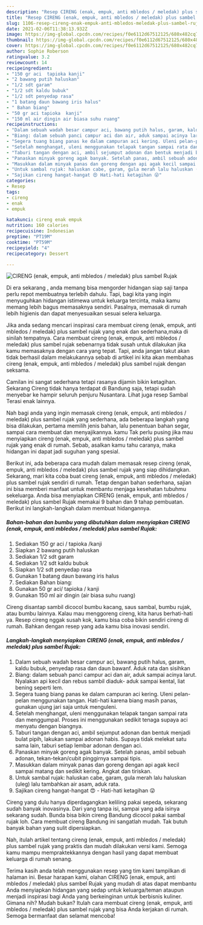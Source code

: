 ```yaml
---
description: "Resep CIRENG (enak, empuk, anti mbledos / meledak) plus sambel Rujak yang enak Untuk Jualan"
title: "Resep CIRENG (enak, empuk, anti mbledos / meledak) plus sambel Rujak yang enak Untuk Jualan"
slug: 1106-resep-cireng-enak-empuk-anti-mbledos-meledak-plus-sambel-rujak-yang-enak-untuk-jualan
date: 2021-02-06T11:38:13.932Z
image: https://img-global.cpcdn.com/recipes/f0e6112d67512125/680x482cq70/cireng-enak-empuk-anti-mbledos-meledak-plus-sambel-rujak-foto-resep-utama.jpg
thumbnail: https://img-global.cpcdn.com/recipes/f0e6112d67512125/680x482cq70/cireng-enak-empuk-anti-mbledos-meledak-plus-sambel-rujak-foto-resep-utama.jpg
cover: https://img-global.cpcdn.com/recipes/f0e6112d67512125/680x482cq70/cireng-enak-empuk-anti-mbledos-meledak-plus-sambel-rujak-foto-resep-utama.jpg
author: Sophie Roberson
ratingvalue: 3.2
reviewcount: 14
recipeingredient:
- "150 gr aci  tapioka kanji"
- "2 bawang putih haluskan"
- "1/2 sdt garam"
- "1/2 sdt kaldu bubuk"
- "1/2 sdt penyedap rasa"
- "1 batang daun bawang iris halus"
- " Bahan biang"
- "50 gr aci tapioka  kanji"
- "150 ml air dingin air biasa suhu ruang"
recipeinstructions:
- "Dalam sebuah wadah besar campur aci, bawang putih halus, garam, kaldu bubuk, penyedap rasa dan daun bawanf. Aduk rata dan sisihkan"
- "Biang: dalam sebuah panci campur aci dan air, aduk sampai acinya larut. Nyalakan api kecil dan rebus sambil diaduk- aduk sampai kental, liat bening seperti lem."
- "Segera tuang biang panas ke dalam campuran aci kering. Uleni pelan-pelan menggunakan tangan. Hati-hati karena biang masih panas, gunakan ujung jari saja untuk menguleni."
- "Setelah menghangat, uleni menggunakan telapak tangan sampai rata dan menggumpal. Proses ini menggunakan sedikit tenaga supaya aci menyatu dengan biangnya."
- "Taburi tangan dengan aci, ambil sejumput adonan dan bentuk menjadi bulat pipih, lakukan sampai adonan habis. Supaya tidak melekat satu sama lain, taburi setiap lembar adonan dengan aci."
- "Panaskan minyak goreng agak banyak. Setelah panas, ambil sebuah adonan, tekan-tekan/cubit pinggirnya sampai tipis."
- "Masukkan dalam minyak panas dan goreng dengan api agak kecil sampai matang dan sedikit kering. Angkat dan tiriskan."
- "Untuk sambal rujak: haluskan cabe, garam, gula merah lalu haluskan (uleg) lalu tambahkan air asam, aduk rata."
- "Sajikan cireng hangat-hangat 😍 Hati-hati ketagihan 😜"
categories:
- Resep
tags:
- cireng
- enak
- empuk

katakunci: cireng enak empuk 
nutrition: 160 calories
recipecuisine: Indonesian
preptime: "PT19M"
cooktime: "PT59M"
recipeyield: "4"
recipecategory: Dessert

---
```



![CIRENG (enak, empuk, anti mbledos / meledak) plus sambel Rujak](https://img-global.cpcdn.com/recipes/f0e6112d67512125/680x482cq70/cireng-enak-empuk-anti-mbledos-meledak-plus-sambel-rujak-foto-resep-utama.jpg)

Di era  sekarang , anda memang bisa mengorder hidangan siap saji tanpa perlu repot membuatnya terlebih dahulu. Tapi, bagi kita yang ingin menyuguhkan hidangan istimewa untuk keluarga tercinta, maka kamu memang lebih bagus memasaknya sendiri. Pasalnya, memasak di rumah lebih higienis dan dapat menyesuaikan sesuai selera keluarga.

Jika anda sedang mencari inspirasi cara membuat cireng (enak, empuk, anti mbledos / meledak) plus sambel rujak yang enak dan sederhana,maka di sinilah tempatnya. Cara membuat cireng (enak, empuk, anti mbledos / meledak) plus sambel rujak  sebenarnya tidak susah untuk dilakukan jika kamu memasaknya dengan cara yang tepat. Tapi, anda jangan takut akan tidak berhasil dalam melakukannya 
sebab di artikel ini kita akan membahas cireng (enak, empuk, anti mbledos / meledak) plus sambel rujak dengan seksama.  

Camilan ini sangat sederhana tetapi rasanya dijamin bikin ketagihan. Sekarang Cireng tidak hanya terdapat di Bandung saja, tetapi sudah menyebar ke hampir seluruh penjuru Nusantara. Lihat juga resep Sambal Terasi enak lainnya.

Nah bagi anda yang ingin memasak cireng (enak, empuk, anti mbledos / meledak) plus sambel rujak yang sederhana, ada beberapa langkah yang bisa dilakukan, pertama memilih jenis bahan, lalu penentuan bahan segar, sampai cara membuat dan menyajikannya. kamu Tak perlu pusing jika mau menyiapkan cireng (enak, empuk, anti mbledos / meledak) plus sambel rujak yang enak di rumah. Sebab, asalkan kamu  tahu caranya, maka hidangan ini dapat jadi suguhan yang spesial.

Berikut ini, ada beberapa cara mudah dalam memasak resep cireng (enak, empuk, anti mbledos / meledak) plus sambel rujak yang siap dihidangkan. Sekarang, mari kita coba buat cireng (enak, empuk, anti mbledos / meledak) plus sambel rujak sendiri di rumah. Tetap dengan bahan sederhana, sajian ini bisa memberi manfaat untuk membantu menjaga kesehatan tubuhmu sekeluarga. Anda bisa menyiapkan CIRENG (enak, empuk, anti mbledos / meledak) plus sambel Rujak memakai 9 bahan dan 9 tahap pembuatan. Berikut ini langkah-langkah dalam membuat hidangannya.

<!--inarticleads1-->

##### Bahan-bahan dan bumbu yang dibutuhkan dalam menyiapkan CIRENG (enak, empuk, anti mbledos / meledak) plus sambel Rujak:

1. Sediakan 150 gr aci / tapioka /kanji
1. Siapkan 2 bawang putih haluskan
1. Sediakan 1/2 sdt garam
1. Sediakan 1/2 sdt kaldu bubuk
1. Siapkan 1/2 sdt penyedap rasa
1. Gunakan 1 batang daun bawang iris halus
1. Sediakan  Bahan biang:
1. Gunakan 50 gr aci/ tapioka / kanji
1. Gunakan 150 ml air dingin (air biasa suhu ruang)


Cireng disantap sambil dicocol bumbu kacang, saus sambal, bumbu rujak, atau bumbu lainnya. Kalau mau menggoreng cireng, kita harus berhati-hati ya. Resep cireng nggak susah kok, kamu bisa coba bikin sendiri cireng di rumah. Bahkan dengan resep yang ada kamu bisa inovasi sendiri. 

<!--inarticleads2-->

##### Langkah-langkah menyiapkan CIRENG (enak, empuk, anti mbledos / meledak) plus sambel Rujak:

1. Dalam sebuah wadah besar campur aci, bawang putih halus, garam, kaldu bubuk, penyedap rasa dan daun bawanf. Aduk rata dan sisihkan
1. Biang: dalam sebuah panci campur aci dan air, aduk sampai acinya larut. Nyalakan api kecil dan rebus sambil diaduk- aduk sampai kental, liat bening seperti lem.
1. Segera tuang biang panas ke dalam campuran aci kering. Uleni pelan-pelan menggunakan tangan. Hati-hati karena biang masih panas, gunakan ujung jari saja untuk menguleni.
1. Setelah menghangat, uleni menggunakan telapak tangan sampai rata dan menggumpal. Proses ini menggunakan sedikit tenaga supaya aci menyatu dengan biangnya.
1. Taburi tangan dengan aci, ambil sejumput adonan dan bentuk menjadi bulat pipih, lakukan sampai adonan habis. Supaya tidak melekat satu sama lain, taburi setiap lembar adonan dengan aci.
1. Panaskan minyak goreng agak banyak. Setelah panas, ambil sebuah adonan, tekan-tekan/cubit pinggirnya sampai tipis.
1. Masukkan dalam minyak panas dan goreng dengan api agak kecil sampai matang dan sedikit kering. Angkat dan tiriskan.
1. Untuk sambal rujak: haluskan cabe, garam, gula merah lalu haluskan (uleg) lalu tambahkan air asam, aduk rata.
1. Sajikan cireng hangat-hangat 😍 - Hati-hati ketagihan 😜


Cireng yang dulu hanya diperdagangkan keliling pakai sepeda, sekarang sudah banyak inovasinya. Dari yang tanpa isi, sampai yang ada isinya sekarang sudah. Bunda bisa bikin cireng Bandung dicocol pakai sambal rujak loh. Cara membuat cireng Bandung ini sangatlah mudah. Tak butuh banyak bahan yang sulit dipersiapkan. 

Nah, itulah artikel tentang  cireng (enak, empuk, anti mbledos / meledak) plus sambel rujak  yang praktis dan mudah dilakukan versi kami. Semoga kamu mampu mempraktekkannya dengan hasil yang dapat membuat keluarga di rumah senang. 

Terima kasih anda telah menggunakan resep yang tim kami tampilkan di halaman ini. Besar harapan kami, olahan  CIRENG (enak, empuk, anti mbledos / meledak) plus sambel Rujak yang mudah di atas dapat membantu Anda menyiapkan hidangan yang sedap untuk keluarga/teman ataupun menjadi inspirasi bagi Anda yang berkeinginan untuk berbisnis kuliner. Gimana nih? Mudah bukan? Itulah cara membuat cireng (enak, empuk, anti mbledos / meledak) plus sambel rujak yang bisa Anda kerjakan di rumah. Semoga bermanfaat dan selamat mencoba!


